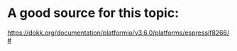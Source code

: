 # A good source for this topic:
https://dokk.org/documentation/platformio/v3.6.0/platforms/espressif8266/#
